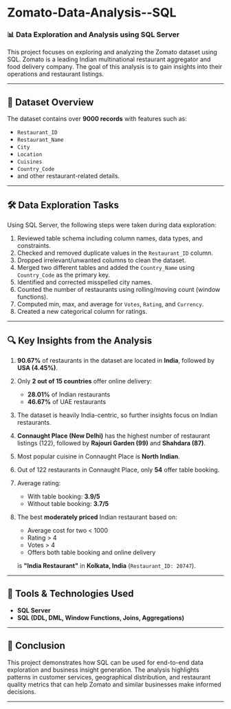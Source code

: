 # Zomato-Data-Analysis--SQL

### 📊 Data Exploration and Analysis using SQL Server

This project focuses on exploring and analyzing the Zomato dataset using SQL. Zomato is a leading Indian multinational restaurant aggregator and food delivery company. The goal of this analysis is to gain insights into their operations and restaurant listings.

---

## 📁 Dataset Overview

The dataset contains over **9000 records** with features such as:
- `Restaurant_ID`
- `Restaurant_Name`
- `City`
- `Location`
- `Cuisines`
- `Country_Code`
- and other restaurant-related details.

---

## 🛠️ Data Exploration Tasks

Using SQL Server, the following steps were taken during data exploration:

1. Reviewed table schema including column names, data types, and constraints.
2. Checked and removed duplicate values in the `Restaurant_ID` column.
3. Dropped irrelevant/unwanted columns to clean the dataset.
4. Merged two different tables and added the `Country_Name` using `Country_Code` as the primary key.
5. Identified and corrected misspelled city names.
6. Counted the number of restaurants using rolling/moving count (window functions).
7. Computed min, max, and average for `Votes`, `Rating`, and `Currency`.
8. Created a new categorical column for ratings.

---

## 🔍 Key Insights from the Analysis

1. **90.67%** of restaurants in the dataset are located in **India**, followed by **USA (4.45%)**.
2. Only **2 out of 15 countries** offer online delivery:
   - **28.01%** of Indian restaurants
   - **46.67%** of UAE restaurants
3. The dataset is heavily India-centric, so further insights focus on Indian restaurants.
4. **Connaught Place (New Delhi)** has the highest number of restaurant listings (122), followed by **Rajouri Garden (99)** and **Shahdara (87)**.
5. Most popular cuisine in Connaught Place is **North Indian**.
6. Out of 122 restaurants in Connaught Place, only **54** offer table booking.
7. Average rating:
   - With table booking: **3.9/5**
   - Without table booking: **3.7/5**
8. The best **moderately priced** Indian restaurant based on:
   - Average cost for two < 1000
   - Rating > 4
   - Votes > 4
   - Offers both table booking and online delivery

   is **"India Restaurant"** in **Kolkata, India** (`Restaurant_ID: 20747`).

---

## 🧠 Tools & Technologies Used
- **SQL Server**
- **SQL (DDL, DML, Window Functions, Joins, Aggregations)**

---

## 📌 Conclusion

This project demonstrates how SQL can be used for end-to-end data exploration and business insight generation. The analysis highlights patterns in customer services, geographical distribution, and restaurant quality metrics that can help Zomato and similar businesses make informed decisions.

---

